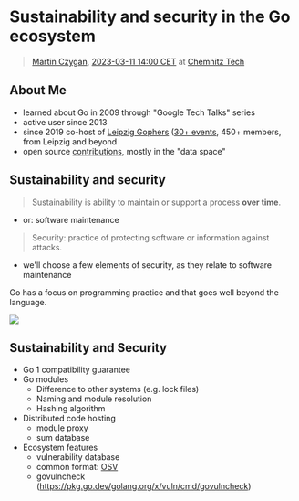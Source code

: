 # Sustainability and security in the Go ecosystem

> [Martin Czygan](mailto:martin.czygan@gmail.com), [2023-03-11 14:00 CET](https://chemnitzer.linux-tage.de/2023/de/programm/vortraege/?force=1) at [Chemnitz Tech](https://www.tu-chemnitz.de/)

## About Me

* learned about Go in 2009 through "Google Tech Talks" series
* active user since 2013
* since 2019 co-host of [Leipzig Gophers](https://golangleipzig.space/) ([30+
  events](https://golangleipzig.space/posts/), 450+ members, from Leipzig and
  beyond
* open source [contributions](https://github.com/miku), mostly in the "data space"

## Sustainability and security

> Sustainability is ability to maintain or support a process **over time**.

* or: software maintenance

> Security: practice of protecting software or information against attacks.

* we'll choose a few elements of security, as they relate to software maintenance

Go has a focus on programming practice and that goes well beyond the language.

![](https://covers.openlibrary.org/b/id/135396-L.jpg)

## Sustainability and Security

* Go 1 compatibility guarantee
* Go modules
    * Difference to other systems (e.g. lock files)
    * Naming and module resolution
    * Hashing algorithm
* Distributed code hosting
    * module proxy
    * sum database
* Ecosystem features
    * vulnerability database
    * common format: [OSV](https://ossf.github.io/osv-schema/)
    * govulncheck (https://pkg.go.dev/golang.org/x/vuln/cmd/govulncheck)


